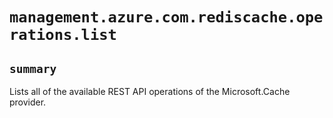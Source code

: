 # `management.azure.com.rediscache.operations.list`

## `summary`
Lists all of the available REST API operations of the Microsoft.Cache provider.


